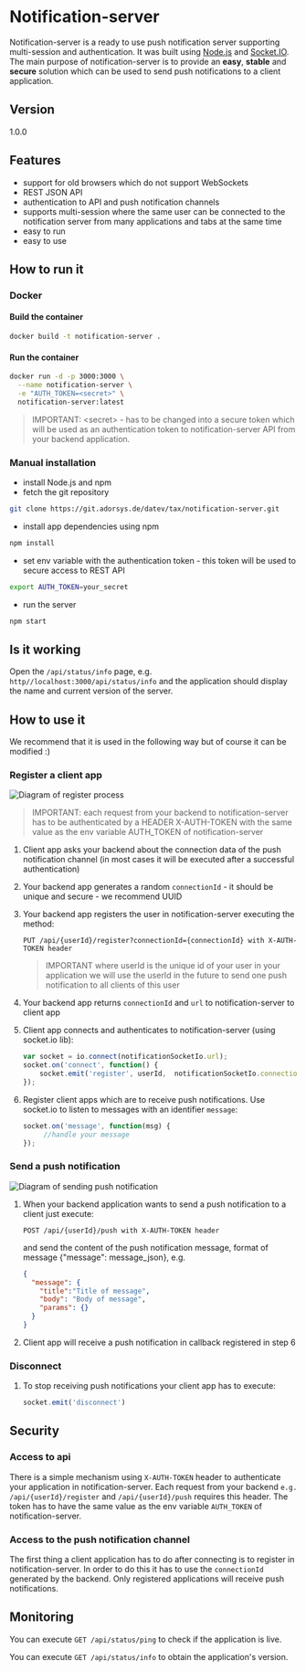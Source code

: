 # Notification-server

Notification-server is a ready to use push notification server supporting multi-session and authentication. It was built using [Node.js](https://nodejs.org) and [Socket.IO](http://socket.io/). The main purpose of notification-server is to provide an **easy**, **stable** and **secure** solution which can be used to send push notifications to a client application.

## Version

1.0.0

## Features

* support for old browsers which do not support WebSockets
* REST JSON API
* authentication to API and push notification channels
* supports multi-session where the same user can be connected to the notification server from many applications and tabs at the same time
* easy to run
* easy to use

## How to run it

### Docker

#### Build the container

```sh
docker build -t notification-server .
```

#### Run the container

```sh
docker run -d -p 3000:3000 \
  --name notification-server \
  -e "AUTH_TOKEN=<secret>" \
  notification-server:latest
```

> IMPORTANT:
> &lt;secret&gt; - has to be changed into a secure token which will be used as an
> authentication token to notification-server API from your backend application.

### Manual installation

* install Node.js and npm
* fetch the git repository

```sh
git clone https://git.adorsys.de/datev/tax/notification-server.git
```

* install app dependencies using npm

```sh
npm install
```

* set env variable with the authentication token - this token will be used to secure access to REST API

```sh
export AUTH_TOKEN=your_secret
```

* run the server

```sh
npm start
```

## Is it working

Open the ```/api/status/info``` page, e.g. ```http//localhost:3000/api/status/info``` and the application should display the name and current version of the server.

## How to use it

We recommend that it is used in the following way but of course it can be modified :)

### Register a client app

![Diagram of register process](doc/images/register.png)

> IMPORTANT:
> each request from your backend to notification-server has to be authenticated by a
> HEADER X-AUTH-TOKEN with the same value as the env variable AUTH_TOKEN of notification-server

1. Client app asks your backend about the connection data of the push notification channel (in most cases it will be executed after a successful authentication)
2. Your backend app generates a random `connectionId` - it should be unique and secure - we recommend UUID
3. Your backend app registers the user in notification-server executing the method:

   ```PUT /api/{userId}/register?connectionId={connectionId} with X-AUTH-TOKEN header```

   > IMPORTANT
   > where userId is the unique id of your user in your application we will use the
   > userId in the future to send one push notification to all clients of this user

4. Your backend app returns `connectionId` and `url` to notification-server to client app
5. Client app connects and authenticates to notification-server (using socket.io lib):

   ```js
   var socket = io.connect(notificationSocketIo.url);
   socket.on('connect', function() {
       socket.emit('register', userId,  notificationSocketIo.connectionId);
   });
   ```

6. Register client apps which are to receive push notifications. Use socket.io to listen to messages with an identifier `message`:

   ```js
   socket.on('message', function(msg) {
        //handle your message
   });
   ```

### Send a push notification

![Diagram of sending push notification](doc/images/send.png)

1. When your backend application wants to send a push notification to a client just execute:

   ```POST /api/{userId}/push with X-AUTH-TOKEN header```
  
   and send the content of the push notification message, format of message {"message": message_json}, e.g.

   ```json
   {
     "message": {
       "title":"Title of message",
       "body": "Body of message",
       "params": {}
     }
   }
   ```

2. Client app will receive a push notification in callback registered in step 6

### Disconnect

1. To stop receiving push notifications your client app has to execute:

   ```js
   socket.emit('disconnect')
   ```

## Security

### Access to api

There is a simple mechanism using `X-AUTH-TOKEN` header to authenticate your application in notification-server. Each request from your backend `e.g. /api/{userId}/register` and `/api/{userId}/push` requires this header. The token has to have the same value as the env variable `AUTH_TOKEN` of notification-server.

### Access to the push notification channel

The first thing a client application has to do after connecting is to register in notification-server. In order to do this it has to use the `connectionId` generated by the backend. Only registered applications will receive push notifications.

## Monitoring

You can execute `GET /api/status/ping` to check if the application is live.

You can execute `GET /api/status/info` to obtain the application's version.
